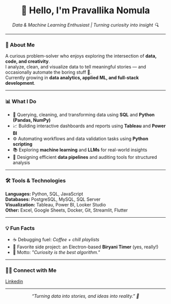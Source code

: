 <h1 align="center">👋 Hello, I'm Pravallika Nomula</h1>

<p align="center">
  <em>Data & Machine Learning Enthusiast | Turning curiosity into insight 🔍</em>
</p>

---

### 🧠 About Me
A curious problem-solver who enjoys exploring the intersection of **data, code, and creativity**.  
I analyze, clean, and visualize data to tell meaningful stories — and occasionally automate the boring stuff 🤖.  
Currently growing in **data analytics, applied ML, and full-stack development**.

---

### 📊 What I Do
- 🧩 Querying, cleaning, and transforming data using **SQL** and **Python (Pandas, NumPy)**  
- 📈 Building interactive dashboards and reports using **Tableau** and **Power BI**  
- ⚙️ Automating workflows and data validation tasks using **Python scripting**  
- 📚 Exploring **machine learning** and **LLMs** for real-world insights  
- 🧾 Designing efficient **data pipelines** and auditing tools for structured analysis  

---

### 🛠️ Tools & Technologies

**Languages:** Python, SQL, JavaScript  
**Databases:** PostgreSQL, MySQL, SQL Server  
**Visualization:** Tableau, Power BI, Looker Studio  
**Other:** Excel, Google Sheets, Docker, Git, Streamlit, Flutter  

---

### 💡 Fun Facts
- ☕ Debugging fuel: *Coffee + chill playlists*  
- 🍛 Favorite side project: an Electron-based **Biryani Timer** (yes, really!)  
- 🧠 Motto: *"Curiosity is the best algorithm."*  

---

### 👋🏻 Connect with Me

  <a href="https://www.linkedin.com/in/pravallika-nomula/" target="_blank">
    Linkedin
  </a>
</p>

---

<p align="center">
  <em>“Turning data into stories, and ideas into reality.” 🌟</em>
</p>

